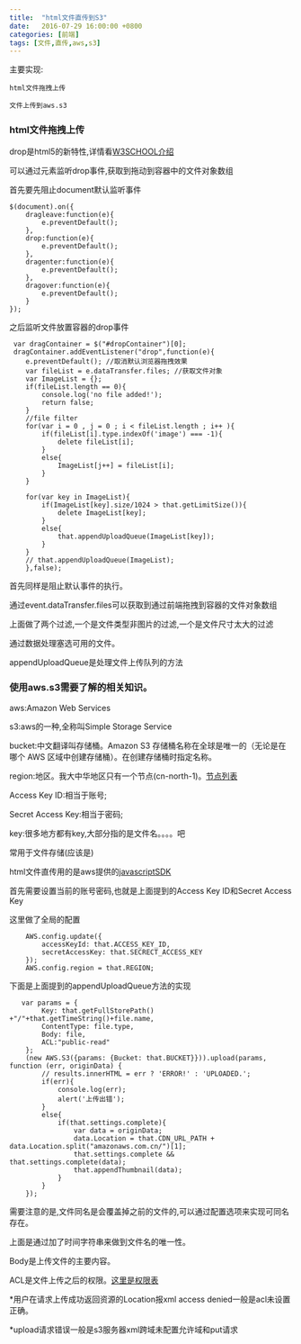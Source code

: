 ```yaml
---
title:  "html文件直传到S3"
date:   2016-07-29 16:00:00 +0800
categories: [前端]
tags: [文件,直传,aws,s3]
---
```


主要实现:

    html文件拖拽上传

    文件上传到aws.s3


### html文件拖拽上传

drop是html5的新特性,详情看[W3SCHOOL介绍](http://www.w3school.com.cn/html5/html_5_draganddrop.asp)

可以通过元素监听drop事件,获取到拖动到容器中的文件对象数组

首先要先阻止document默认监听事件

    $(document).on({
        dragleave:function(e){
            e.preventDefault();
        },
        drop:function(e){
            e.preventDefault();
        },
        dragenter:function(e){
            e.preventDefault();
        },
        dragover:function(e){
            e.preventDefault();
        }
    });

之后监听文件放置容器的drop事件

     var dragContainer = $("#dropContainer")[0];
     dragContainer.addEventListener("drop",function(e){
        e.preventDefault(); //取消默认浏览器拖拽效果
        var fileList = e.dataTransfer.files; //获取文件对象
    	var ImageList = {};
    	if(fileList.length == 0){
    	    console.log('no file added!');
    	    return false;
    	}
    	//file filter
    	for(var i = 0 , j = 0 ; i < fileList.length ; i++ ){
    	    if(fileList[i].type.indexOf('image') === -1){
    	        delete fileList[i];
    	    }
    	    else{
    	        ImageList[j++] = fileList[i];
    	    }
    	}

    	for(var key in ImageList){
    	    if(ImageList[key].size/1024 > that.getLimitSize()){
    	        delete ImageList[key];
    	    }
    	    else{
    		    that.appendUploadQueue(ImageList[key]);
    	    }
    	}
    	// that.appendUploadQueue(ImageList);
    	},false);

首先同样是阻止默认事件的执行。

通过event.dataTransfer.files可以获取到通过前端拖拽到容器的文件对象数组

上面做了两个过滤,一个是文件类型非图片的过滤,一个是文件尺寸太大的过滤

通过数据处理塞选可用的文件。

appendUploadQueue是处理文件上传队列的方法

### 使用aws.s3需要了解的相关知识。

aws:Amazon Web Services

s3:aws的一种,全称叫Simple Storage Service

bucket:中文翻译叫存储桶。Amazon S3 存储桶名称在全球是唯一的（无论是在哪个 AWS 区域中创建存储桶）。在创建存储桶时指定名称。

region:地区。我大中华地区只有一个节点(cn-north-1)。[节点列表](https://docs.aws.amazon.com/zh_cn/general/latest/gr/rande.html#s3_region)

Access Key ID:相当于账号;

Secret Access Key:相当于密码;

key:很多地方都有key,大部分指的是文件名。。。。吧


常用于文件存储(应该是)

html文件直传用的是aws提供的[javascriptSDK](http://docs.amazonaws.cn/en_us/AWSJavaScriptSDK/guide/browser-intro.html)

首先需要设置当前的账号密码,也就是上面提到的Access Key ID和Secret Access Key

这里做了全局的配置

        AWS.config.update({
			accessKeyId: that.ACCESS_KEY_ID,
			secretAccessKey: that.SECRECT_ACCESS_KEY
		});
		AWS.config.region = that.REGION;

下面是上面提到的appendUploadQueue方法的实现

       var params = {
		    Key: that.getFullStorePath() +"/"+that.getTimeString()+file.name,
		    ContentType: file.type,
		    Body: file,
		    ACL:"public-read"
		};
        (new AWS.S3({params: {Bucket: that.BUCKET}})).upload(params, function (err, originData) {
		    // results.innerHTML = err ? 'ERROR!' : 'UPLOADED.';
			if(err){
				console.log(err);
				alert('上传出错');
			}
			else{
				if(that.settings.complete){
					var data = originData;
					data.Location = that.CDN_URL_PATH + data.Location.split("amazonaws.com.cn/")[1];
					that.settings.complete && that.settings.complete(data);
	        		that.appendThumbnail(data);
				}
			}
		});
		

需要注意的是,文件同名是会覆盖掉之前的文件的,可以通过配置选项来实现可同名存在。

上面是通过加了时间字符串来做到文件名的唯一性。

Body是上传文件的主要内容。

ACL是文件上传之后的权限。[这里是权限表](https://docs.aws.amazon.com/zh_cn/AmazonS3/latest/dev/acl-overview.html)

*用户在请求上传成功返回资源的Location报xml access denied一般是acl未设置正确。

*upload请求错误一般是s3服务器xml跨域未配置允许域和put请求
